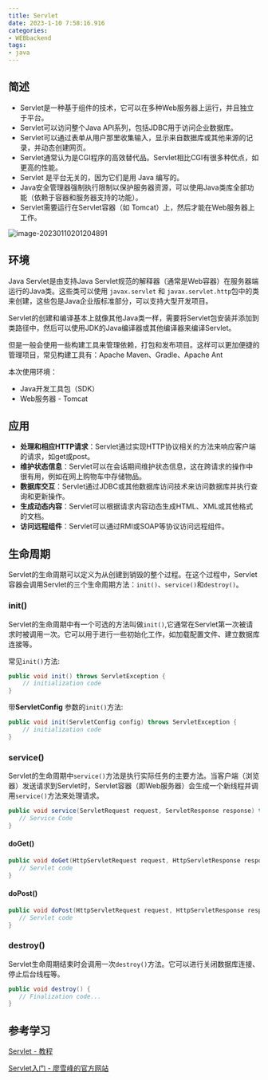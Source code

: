 ```yaml
---
title: Servlet
date: 2023-1-10 7:58:16.916
categories: 
- WEBbackend
tags: 
- java
---
```


## 简述

* Servlet是一种基于组件的技术，它可以在多种Web服务器上运行，并且独立于平台。
* Servlet可以访问整个Java API系列，包括JDBC用于访问企业数据库。
* Servlet可以通过表单从用户那里收集输入，显示来自数据库或其他来源的记录，并动态创建网页。
* Servlet通常认为是CGI程序的高效替代品。Servlet相比CGI有很多种优点，如更高的性能。
* Servlet 是平台无关的，因为它们是用 Java 编写的。
* Java安全管理器强制执行限制以保护服务器资源，可以使用Java类库全部功能（依赖于容器和服务器支持的功能）。
* Servlet需要运行在Servlet容器（如 Tomcat）上，然后才能在Web服务器上工作。

![image-20230110201204891](https://wrxinyue.oss-cn-hongkong.aliyuncs.com/img/image-20230110201204891.png)

## 环境

Java Servlet是由支持Java Servlet规范的解释器（通常是Web容器）在服务器端运行的Java类。这些类可以使用 `javax.servlet` 和 `javax.servlet.http`包中的类来创建，这些包是Java企业版标准部分，可以支持大型开发项目。

Servlet的创建和编译基本上就像其他Java类一样，需要将Servlet包安装并添加到类路径中，然后可以使用JDK的Java编译器或其他编译器来编译Servlet。

但是一般会使用一些构建工具来管理依赖，打包和发布项目。这样可以更加便捷的管理项目，常见构建工具有：Apache Maven、Gradle、Apache Ant



本次使用环境：

* Java开发工具包（SDK）
* Web服务器 - Tomcat

## 应用

* **处理和相应HTTP请求**：Servlet通过实现HTTP协议相关的方法来响应客户端的请求，如get或post。
* **维护状态信息**：Servlet可以在会话期间维护状态信息，这在跨请求的操作中很有用，例如在网上购物车中存储物品。
* **数据库交互**：Servlet通过JDBC或其他数据库访问技术来访问数据库并执行查询和更新操作。
* **生成动态内容**：Servlet可以根据请求内容动态生成HTML、XML或其他格式的文档。
* **访问远程组件**：Servlet可以通过RMI或SOAP等协议访问远程组件。



## 生命周期

Servlet的生命周期可以定义为从创建到销毁的整个过程。在这个过程中，Servlet容器会调用Servlet的三个生命周期方法：`init()`、`service()`和`destroy()`。

### init()

Servlet的生命周期中有一个可选的方法叫做`init()`,它通常在Servlet第一次被请求时被调用一次。它可以用于进行一些初始化工作，如加载配置文件、建立数据库连接等。



常见`init()`方法:

~~~java
public void init() throws ServletException {
    // initialization code
}
~~~



带**ServletConfig** 参数的`init()`方法:

```java
public void init(ServletConfig config) throws ServletException {
    // initialization code
}
```



### service()

Servlet的生命周期中`service()`方法是执行实际任务的主要方法。当客户端（浏览器）发送请求到Servlet时，Servlet容器（即Web服务器）会生成一个新线程并调用`service()`方法来处理请求。

~~~java
public void service(ServletRequest request, ServletResponse response) throws ServletException, IOException {
   // Service Code
}
~~~

#### doGet()

~~~java
public void doGet(HttpServletRequest request, HttpServletResponse response) throws ServletException, IOException {
   // Servlet code
}
~~~

#### doPost()

~~~java
public void doPost(HttpServletRequest request, HttpServletResponse response) throws ServletException, IOException {
   // Servlet code
}
~~~



### destroy()

Servlet生命周期结束时会调用一次`destroy()`方法。它可以进行关闭数据库连接、停止后台线程等。

~~~java
public void destroy() {
   // Finalization code...
}
~~~



## 参考学习

[Servlet - 教程](https://www.jc2182.com/servlet/servlet-jiaocheng.html)

[Servlet入门 - 廖雪峰的官方网站](https://www.liaoxuefeng.com/wiki/1252599548343744/1304265949708322)
